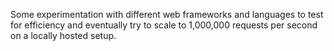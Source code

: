 Some experimentation with different web frameworks and languages to test for efficiency and eventually try to scale to 1,000,000 requests per second on a locally hosted setup.
